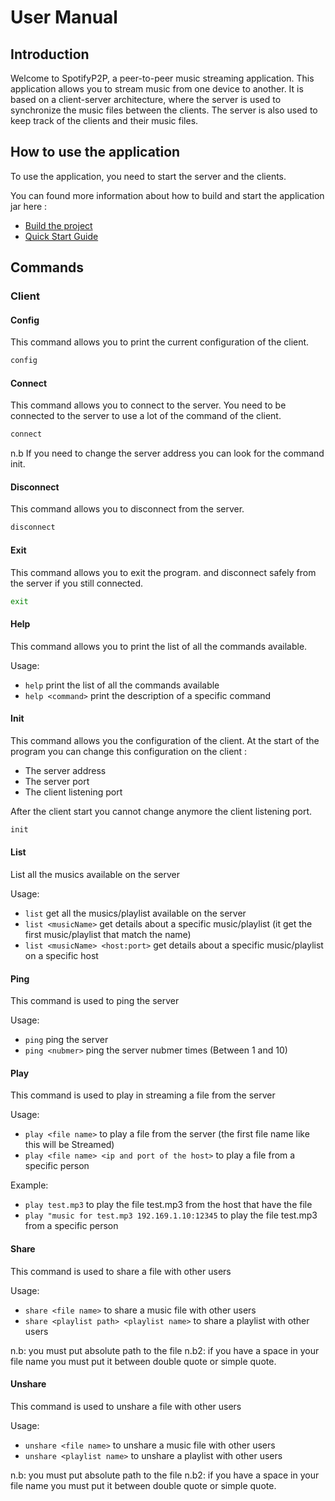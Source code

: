 # User Manual

## Introduction

Welcome to SpotifyP2P, a peer-to-peer music streaming application. This application allows you to stream music from one device to another. It is based on a client-server architecture, where the server is used to synchronize the music files between the clients. The server is also used to keep track of the clients and their music files.

## How to use the application

To use the application, you need to start the server and the clients.

You can found more information about how to build and start the application jar here :

- [Build the project](Build.md)
- [Quick Start Guide](QuickStart.md)

## Commands

### Client

#### Config

This command allows you to print the current configuration of the client.

```bash
config
```

#### Connect

This command allows you to connect to the server. You need to be connected to the server to use a lot of the command of the client.

```bash
connect
```

n.b If you need to change the server address you can look for the command init.

#### Disconnect

This command allows you to disconnect from the server.

```bash
disconnect
```

#### Exit

This command allows you to exit the program. and disconnect safely from the server if you still connected.

```bash
exit
```

#### Help

This command allows you to print the list of all the commands available.

Usage:

- `help` print the list of all the commands available
- `help <command>` print the description of a specific command

#### Init

This command allows you the configuration of the client.
At the start of the program you can change this configuration on the client :

- The server address
- The server port
- The client listening port

After the client start you cannot change anymore the client listening port.

```bash
init
```

#### List

List all the musics available on the server

Usage:

- `list` get all the musics/playlist available on the server
- `list <musicName>` get details about a specific music/playlist (it get the first music/playlist that match the name)
- `list <musicName> <host:port>` get details about a specific music/playlist on a specific host

#### Ping

This command is used to ping the server

Usage:

- `ping` ping the server
- `ping <nubmer>` ping the server nubmer times (Between 1 and 10)

#### Play

This command is used to play in streaming a file from the server

Usage:

- `play <file name>` to play a file from the server (the first file name like this will be Streamed)
- `play <file name> <ip and port of the host>` to play a file from a specific person

Example:

- `play test.mp3` to play the file test.mp3 from the host that have the file
- `play "music for test.mp3 192.169.1.10:12345` to play the file test.mp3 from a specific person

#### Share

This command is used to share a file with other users

Usage:

- `share <file name>` to share a music file with other users
- `share <playlist path> <playlist name>` to share a playlist with other users

n.b: you must put absolute path to the file
n.b2: if you have a space in your file name you must put it between double quote or simple quote.

#### Unshare

This command is used to unshare a file with other users

Usage:

- `unshare <file name>` to unshare a music file with other users
- `unshare <playlist name>` to unshare a playlist with other users

n.b: you must put absolute path to the file
n.b2: if you have a space in your file name you must put it between double quote or simple quote.

